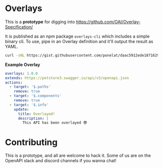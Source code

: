 # Overlays

This is a **prototype** for digging into https://github.com/OAI/Overlay-Specification/

It is published as an npm package `overlays-cli` which includes a simple binary cli.
To use, pipe in an Overlay definition and it'll output the result as YAML.

```sh
curl -sNL https://gist.githubusercontent.com/ponelat/daac5912ede1871629b6028bbe715d3a/raw/2871f9f27fb93d1c01567d198fb60cd1271e7dcf/overlay.yml | npx overlays-cli@latest
```

**Example Overlay**

```yaml
overlays: 1.0.0
extends: https://petstore3.swagger.io/api/v3/openapi.json
actions:
  - target: '$.paths'
    remove: true
  - target: '$.components'
    remove: true
  - target: '$.info'
    update:
      title: Overlayed!
      description: |
        This API has been overlayed 😎 
```

# Contributing

This is a prototype, and all are welcome to hack it. Some of us are on the OpenAPI slack and discord channels if you wanna chat!

